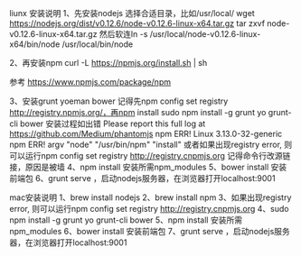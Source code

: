 liunx 安装说明
1、先安装nodejs
选择合适目录，比如/usr/local/
wget https://nodejs.org/dist/v0.12.6/node-v0.12.6-linux-x64.tar.gz
tar zxvf node-v0.12.6-linux-x64.tar.gz
然后软连ln -s /usr/local/node-v0.12.6-linux-x64/bin/node /usr/local/bin/node 

2、再安装npm
curl -L https://npmjs.org/install.sh | sh

参考 https://www.npmjs.com/package/npm

3、安装grunt yoeman bower
记得先npm config set registry http://registry.npmjs.org/，再npm install
sudo npm install -g grunt yo grunt-cli bower
安装过程如出错
Please report this full log at https://github.com/Medium/phantomjs
npm ERR! Linux 3.13.0-32-generic
npm ERR! argv "node" "/usr/bin/npm" "install"
或者如果出现registry error, 则可以运行npm config set registry http://registry.cnpmjs.org
记得命令行改源链接，原因是被墙
4、npm install 安装所需npm_modules
5、bower install 安装前端包
6、grunt serve ，启动nodejs服务器，在浏览器打开localhost:9001

mac安装说明
1、brew install nodejs
2、brew install npm
3、如果出现registry error, 则可以运行npm config set registry http://registry.cnpmjs.org
4、sudo npm install -g grunt yo grunt-cli bower
5、npm install 安装所需npm_modules
6、bower install 安装前端包
7、grunt serve ，启动nodejs服务器，在浏览器打开localhost:9001






